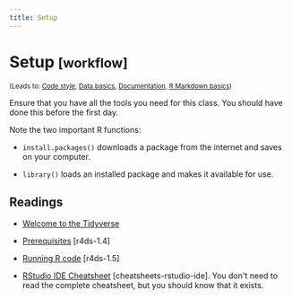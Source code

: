 ```yaml
---
title: Setup
---
```


<!-- Generated automatically from setup.yml. Do not edit by hand -->

# Setup <small class='workflow'>[workflow]</small>
<small>(Leads to: [Code style](code-style.md), [Data basics](data-basics.md), [Documentation](documentation.md), [R Markdown basics](rmarkdown-basics.md))</small>

Ensure that you have all the tools you need for this class. You should
have done this before the first day.

Note the two important R functions:

* `install.packages()` downloads a package from the internet and
  saves on your computer.

* `library()` loads an installed package and makes it available for use.

## Readings

  * [Welcome to the Tidyverse](https://tidyverse.tidyverse.org/articles/paper.html)

  * [Prerequisites](http://r4ds.had.co.nz/introduction.html#prerequisites) [r4ds-1.4]

  * [Running R code](http://r4ds.had.co.nz/introduction.html#running-r-code) [r4ds-1.5]

  * [RStudio IDE Cheatsheet](https://github.com/rstudio/cheatsheets/blob/master/rstudio-ide.pdf) [cheatsheets-rstudio-ide].
    You don't need to read the complete cheatsheet, but you should know that it
    exists.


